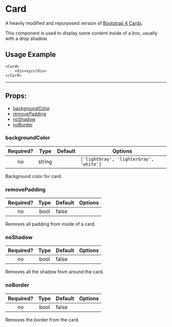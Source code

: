 # Card

A heavily modified and repurposed version of [Bootstrap 4 Cards](https://getbootstrap.com/docs/4.0/components/card/).

This component is used to display some content inside of a box, usually with a drop shadow.

## Usage Example

```JSX
<Card>
    <div>xyz</div>
</Card>
```
---

## Props:

* [backgroundColor](#backgroundcolor)
* [removePadding](#removepadding)
* [noShadow](#noshadow)
* [noBorder](#noborder)


### backgroundColor

| Required? | Type | Default | Options |
|:---:|:---:|---|---|
| no | string | | `['lightGray', 'lighterGray', 'white']` |

Background color for card.

### removePadding

| Required? | Type | Default | Options |
|:---:|:---:|---|---|
| no | bool | false | |

Removes all padding from inside of a card.

### noShadow

| Required? | Type | Default | Options |
|:---:|:---:|---|---|
| no | bool | false | |

Removes all the shadow from around the card.

### noBorder

| Required? | Type | Default | Options |
|:---:|:---:|---|---|
| no | bool | false | |

Removes the border from the card.